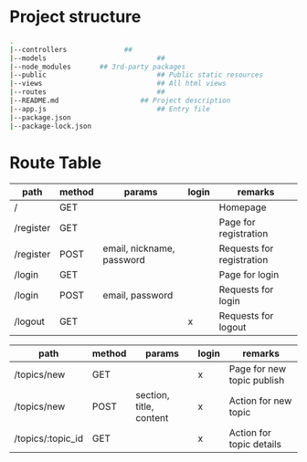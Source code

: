# Project structure

```bash
.
|--controllers				##
|--models							## 
|--node_modules       ## 3rd-party packages
|--public							## Public static resources
|--views							## All html views
|--routes							##
|--README.md					## Project description
|--app.js							## Entry file
|--package.json
|--package-lock.json
```



# Route Table

| path      | method | params                    | login | remarks                   |
| --------- | ------ | ------------------------- | ----- | ------------------------- |
| /         | GET    |                           |       | Homepage                  |
| /register | GET    |                           |       | Page for registration     |
| /register | POST   | email, nickname, password |       | Requests for registration |
| /login    | GET    |                           |       | Page for login            |
| /login    | POST   | email, password           |       | Requests for login        |
| /logout   | GET    |                           | x     | Requests for logout       |

| path              | method | params                  | login | remarks                    |
| ----------------- | ------ | ----------------------- | ----- | -------------------------- |
| /topics/new       | GET    |                         | x     | Page for new topic publish |
| /topics/new       | POST   | section, title, content | x     | Action for new topic       |
| /topics/:topic_id | GET    |                         | x     | Action for topic details   |

